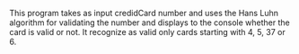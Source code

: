  This program takes as input credidCard number and  uses the Hans Luhn algorithm for validating the number
 and displays to the console whether the card is valid or not.
 It recognize as valid only cards starting with 4, 5, 37 or 6.